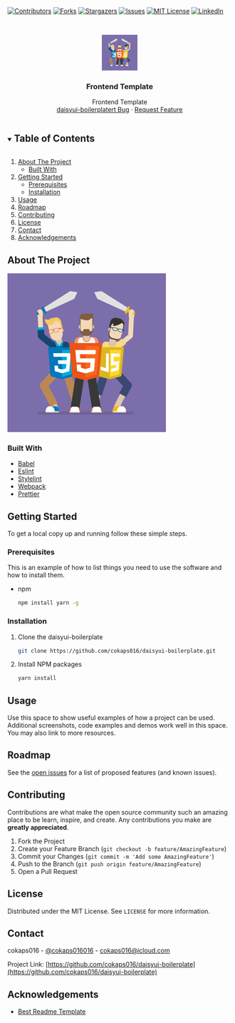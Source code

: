 <!--
*** To avoid retyping too much info. Do a search and replace for the following:
*** cokaps016, daisyui-boilerplate, twitter_handle, cokaps016@icloud.com, Frontend Template, project_description
-->

<!-- PROJECT SHIELDS -->
<!--
*** I'm using markdown "reference style" links for readability.
*** Reference links are enclosed in brackets [ ] instead of parentheses ( ).
*** See the bottom of this document for the declaration of the reference variables
*** for contributors-url, forks-url, etc. This is an optional, concise syntax you may use.
*** https://www.markdownguide.org/basic-syntax/#reference-style-links
-->
<!-- markdownlint-disable MD041 MD033 MD030-->

[![Contributors][contributors-shield]][contributors-url]
[![Forks][forks-shield]][forks-url]
[![Stargazers][stars-shield]][stars-url]
[![Issues][issues-shield]][issues-url]
[![MIT License][license-shield]][license-url]
[![LinkedIn][linkedin-shield]][linkedin-url]

<!-- PROJECT LOGO -->
<br />
<p align="center">
  <a href="https://github.com/cokaps016/daisyui-boilerplate">
    <img src="logo.jpg" alt="Logo" width="80" height="80">
  </a>

  <h3 align="center">Frontend Template</h3>

  <p align="center">
    Frontend Template
    <br />
    <a href="https://github.com/cokaps016/daisyui-boilerplate/issues">daisyui-boilerplatert Bug</a>
    ·
    <a href="https://github.com/cokaps016/daisyui-boilerplate/issues">Request Feature</a>
  </p>
</p>

<!-- TABLE OF CONTENTS -->
<details open="open">
  <summary><h2 style="display: inline-block">Table of Contents</h2></summary>
  <ol>
    <li>
      <a href="#about-the-project">About The Project</a>
      <ul>
        <li><a href="#built-with">Built With</a></li>
      </ul>
    </li>
    <li>
      <a href="#getting-started">Getting Started</a>
      <ul>
        <li><a href="#prerequisites">Prerequisites</a></li>
        <li><a href="#installation">Installation</a></li>
      </ul>
    </li>
    <li><a href="#usage">Usage</a></li>
    <li><a href="#roadmap">Roadmap</a></li>
    <li><a href="#contributing">Contributing</a></li>
    <li><a href="#license">License</a></li>
    <li><a href="#contact">Contact</a></li>
    <li><a href="#acknowledgements">Acknowledgements</a></li>
  </ol>
</details>

<!-- ABOUT THE PROJECT -->

## About The Project

![Product Name Screen Shot](logo.jpg)

### Built With

-   [Babel](https://babeljs.io/)
-   [Eslint](https://eslint.org/)
-   [Stylelint](https://stylelint.io/)
-   [Webpack](https://webpack.js.org/)
-   [Prettier](https://prettier.io/)

<!-- GETTING STARTED -->

## Getting Started

To get a local copy up and running follow these simple steps.

### Prerequisites

This is an example of how to list things you need to use the software and how to install them.

-   npm

    ```sh
    npm install yarn -g
    ```

### Installation

1. Clone the daisyui-boilerplate

    ```sh
    git clone https://github.com/cokaps016/daisyui-boilerplate.git
    ```

2. Install NPM packages

    ```sh
    yarn install
    ```

<!-- USAGE EXAMPLES -->

## Usage

Use this space to show useful examples of how a project can be used. Additional screenshots, code examples and demos work well in this space. You may also link to more resources.

## Roadmap

See the [open issues](https://github.com/cokaps016/daisyui-boilerplate/issues) for a list of proposed features (and known issues).

<!-- CONTRIBUTING -->

## Contributing

Contributions are what make the open source community such an amazing place to be learn, inspire, and create. Any contributions you make are **greatly appreciated**.

1. Fork the Project
2. Create your Feature Branch (`git checkout -b feature/AmazingFeature`)
3. Commit your Changes (`git commit -m 'Add some AmazingFeature'`)
4. Push to the Branch (`git push origin feature/AmazingFeature`)
5. Open a Pull Request

<!-- LICENSE -->

## License

Distributed under the MIT License. See `LICENSE` for more information.

<!-- CONTACT -->

## Contact

cokaps016 - [@cokaps016016](https://twitter.com/cokaps016016) - cokaps016@icloud.com

Project Link: [https://github.com/cokaps016/daisyui-boilerplate](https://github.com/cokaps016/daisyui-boilerplate)

<!-- ACKNOWLEDGEMENTS -->

## Acknowledgements

-   [Best Readme Template](https://github.com/othneildrew/Best-README-Template)

<!-- MARKDOWN LINKS & IMAGES -->
<!-- https://www.markdownguide.org/basic-syntax/#reference-style-links -->

[contributors-shield]: https://img.shields.io/github/contributors/cokaps016/daisyui-boilerplate.svg?style=for-the-badge
[contributors-url]: https://github.com/cokaps016/daisyui-boilerplate/graphs/contributors
[forks-shield]: https://img.shields.io/github/forks/cokaps016/daisyui-boilerplate.svg?style=for-the-badge
[forks-url]: https://github.com/cokaps016/daisyui-boilerplate/network/members
[stars-shield]: https://img.shields.io/github/stars/cokaps016/daisyui-boilerplate.svg?style=for-the-badge
[stars-url]: https://github.com/cokaps016/daisyui-boilerplate/stargazers
[issues-shield]: https://img.shields.io/github/issues/cokaps016/daisyui-boilerplate.svg?style=for-the-badge
[issues-url]: https://github.com/cokaps016/daisyui-boilerplate/issues
[license-shield]: https://img.shields.io/github/license/cokaps016/daisyui-boilerplate.svg?style=for-the-badge
[license-url]: https://github.com/cokaps016/daisyui-boilerplate/blob/master/LICENSE.txt
[linkedin-shield]: https://img.shields.io/badge/-LinkedIn-black.svg?style=for-the-badge&logo=linkedin&colorB=555
[linkedin-url]: https://linkedin.com/in/cokaps016
